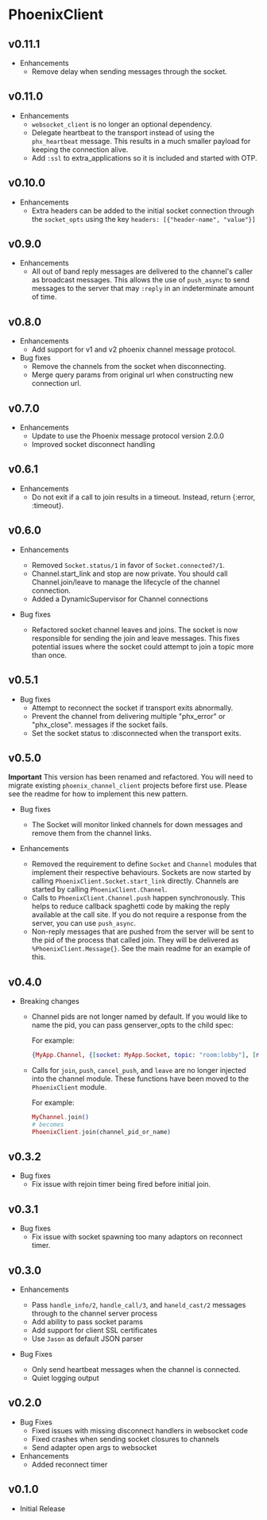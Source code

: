 # PhoenixClient

## v0.11.1

* Enhancements
  * Remove delay when sending messages through the socket.

## v0.11.0

* Enhancements
  * `websocket_client` is no longer an optional dependency.
  * Delegate heartbeat to the transport instead of using the `phx_heartbeat`
    message. This results in a much smaller payload for keeping the connection
    alive.
  * Add `:ssl` to extra_applications so it is included and started with OTP.

## v0.10.0

* Enhancements
  * Extra headers can be added to the initial socket connection through the
    `socket_opts` using the key `headers: [{"header-name", "value"}]`

## v0.9.0

* Enhancements
  * All out of band reply messages are delivered to the channel's caller
    as broadcast messages. This allows the use of `push_async` to send
    messages to the server that may `:reply` in an indeterminate amount of time.

## v0.8.0

* Enhancements
  * Add support for v1 and v2 phoenix channel message protocol.
* Bug fixes
  * Remove the channels from the socket when disconnecting.
  * Merge query params from original url when constructing new connection
    url.

## v0.7.0

* Enhancements
  * Update to use the Phoenix message protocol version 2.0.0
  * Improved socket disconnect handling

## v0.6.1

* Enhancements
  * Do not exit if a call to join results in a timeout. Instead, return
    {:error, :timeout}.

## v0.6.0

* Enhancements
  * Removed `Socket.status/1` in favor of `Socket.connected?/1`.
  * Channel.start_link and stop are now private. You should call
    Channel.join/leave to manage the lifecycle of the channel connection.
  * Added a DynamicSupervisor for Channel connections

* Bug fixes
  * Refactored socket channel leaves and joins. The socket is now responsible
    for sending the join and leave messages. This fixes potential issues where
    the socket could attempt to join a topic more than once.

## v0.5.1

* Bug fixes
  * Attempt to reconnect the socket if transport exits abnormally.
  * Prevent the channel from delivering multiple "phx_error" or "phx_close".
    messages if the socket fails.
  * Set the socket status to :disconnected when the transport exits.

## v0.5.0

**Important**
This version has been renamed and refactored. You will need to migrate existing
`phoenix_channel_client` projects before first use. Please see the readme for
how to implement this new pattern.

* Bug fixes
  * The Socket will monitor linked channels for down messages and remove them
    from the channel links.

* Enhancements
  * Removed the requirement to define `Socket` and `Channel` modules that implement
    their respective behaviours. Sockets are now started by calling
    `PhoenixClient.Socket.start_link` directly.
    Channels are started by calling `PhoenixClient.Channel`.
  * Calls to `PhoenixClient.Channel.push` happen synchronously. This helps to
    reduce callback spaghetti code by making the reply available at the call site.
    If you do not require a response from the server, you can use `push_async`.
  * Non-reply messages that are pushed from the server will be sent to the pid
    of the process that called join. They will be delivered as `%PhoenixClient.Message{}`.
    See the main readme for an example of this.

## v0.4.0

* Breaking changes
  * Channel pids are not longer named by default. If you would like to name the
    pid, you can pass genserver_opts to the child spec:

    For example:

    ```elixir
    {MyApp.Channel, {[socket: MyApp.Socket, topic: "room:lobby"], [name: MyApp.Channel]}}
    ```

  * Calls for `join`, `push`, `cancel_push`, and `leave` are no longer injected
    into the channel module. These functions have been moved to the
    `PhoenixClient` module.

    For example:

    ```elixir
    MyChannel.join()
    # becomes
    PhoenixClient.join(channel_pid_or_name)
    ```

## v0.3.2

* Bug fixes
  * Fix issue with rejoin timer being fired before initial join.

## v0.3.1

* Bug fixes
  * Fix issue with socket spawning too many adaptors on reconnect timer.

## v0.3.0

* Enhancements
  * Pass `handle_info/2`, `handle_call/3`, and `haneld_cast/2` messages
    through to the channel server process
  * Add ability to pass socket params
  * Add support for client SSL certificates
  * Use `Jason` as default JSON parser

* Bug Fixes
  * Only send heartbeat messages when the channel is connected.
  * Quiet logging output

## v0.2.0

* Bug Fixes
  * Fixed issues with missing disconnect handlers in websocket code
  * Fixed crashes when sending socket closures to channels
  * Send adapter open args to websocket
* Enhancements
  * Added reconnect timer

## v0.1.0
* Initial Release
